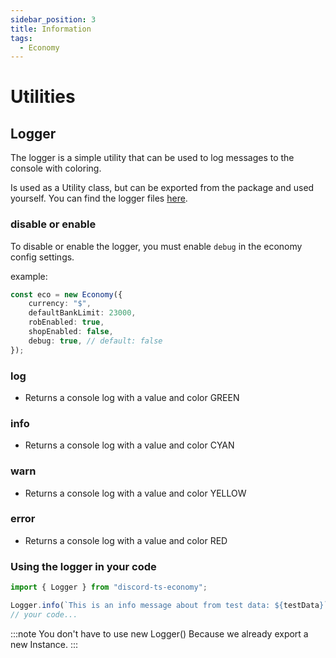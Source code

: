 ```yaml
---
sidebar_position: 3
title: Information
tags:
  - Economy
---
```


# Utilities

## Logger

The logger is a simple utility that can be used to log messages to the console with coloring.

Is used as a Utility class, but can be exported from the package and used yourself. You can find the logger files [here](https://github.com/lewd-labs/discord-ts-economy/tree/main/lib/util/logger).

### disable or enable

To disable or enable the logger, you must enable `debug` in the economy config settings.

example:
```ts {6}
const eco = new Economy({
    currency: "$",
    defaultBankLimit: 23000,
    robEnabled: true,
    shopEnabled: false,
    debug: true, // default: false
});
```

### log

- Returns a console log with a value and color GREEN

### info

- Returns a console log with a value and color CYAN

### warn

- Returns a console log with a value and color YELLOW

### error

- Returns a console log with a value and color RED

### Using the logger in your code

```ts
import { Logger } from "discord-ts-economy";

Logger.info(`This is an info message about from test data: ${testData}`);
// your code...
```

:::note
    You don't have to use new Logger() Because we already export a new Instance.
:::